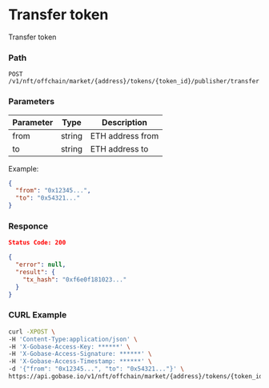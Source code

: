 # Transfer token

Transfer token

### Path
```
POST /v1/nft/offchain/market/{address}/tokens/{token_id}/publisher/transfer
```

### Parameters

|  Parameter   |  Type            | Description                           |
| ------------ | ---------------- | ------------------------------------- |
|  from        |  string          | ETH address from                      |
|  to          |  string          | ETH address to                        |

Example:
```json
{
  "from": "0x12345...",
  "to": "0x54321..."
}
```

### Responce
```json
Status Code: 200

{
  "error": null,
  "result": {
    "tx_hash": "0xf6e0f181023..."
  }
}
```

### CURL Example
```bash
curl -XPOST \
-H 'Content-Type:application/json' \
-H 'X-Gobase-Access-Key: ******' \
-H 'X-Gobase-Access-Signature: ******' \
-H 'X-Gobase-Access-Timestamp: ******' \
-d '{"from": "0x12345...", "to": "0x54321..."}' \
https://api.gobase.io/v1/nft/offchain/market/{address}/tokens/{token_id}/publisher/transfer
```
